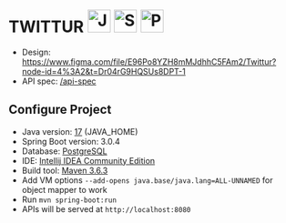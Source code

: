 # TWITTUR <img src="https://www.vectorlogo.zone/logos/java/java-icon.svg" alt="Java" title="Java" width="40px"> <img src="https://www.vectorlogo.zone/logos/springio/springio-icon.svg" alt="Spring" title="Spring" width="40px"> <img src="https://www.vectorlogo.zone/logos/postgresql/postgresql-icon.svg" alt="PostgreSQL" title="PostgreSQL" width="40px">

- Design: https://www.figma.com/file/E96Po8YZH8mMJdhhC5FAm2/Twittur?node-id=4%3A2&t=Dr04rG9HQSUs8DPT-1
- API spec: [/api-spec](/api-spec)

## Configure Project

- Java version: [17](https://www.oracle.com/java/technologies/javase/jdk17-archive-downloads.html) (JAVA_HOME)
- Spring Boot version: 3.0.4
- Database: [PostgreSQL](https://www.postgresql.org/download)
- IDE: [Intellij IDEA Community Edition](https://www.jetbrains.com/idea/download)
- Build tool: [Maven 3.6.3](https://archive.apache.org/dist/maven/maven-3/3.6.3)
- Add VM options `--add-opens java.base/java.lang=ALL-UNNAMED` for object mapper to work
- Run `mvn spring-boot:run`
- APIs will be served at `http://localhost:8080`